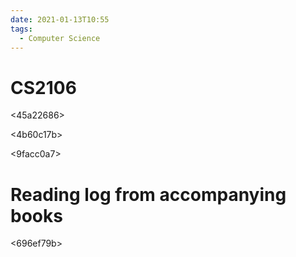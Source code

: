 ```yaml
---
date: 2021-01-13T10:55
tags: 
  - Computer Science
---
```


# CS2106

<bc91a8cb>

<45a22686>

<dfbefd23>

<4b60c17b>

<9facc0a7>

# Reading log from accompanying books

<696ef79b>

